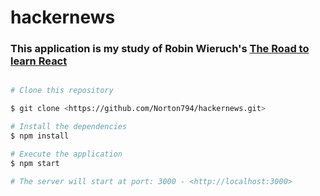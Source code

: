 # hackernews

### This application is my study of Robin Wieruch's [The Road to learn React](https://github.com/the-road-to-learn-react/the-road-to-learn-react)

```bash

# Clone this repository

$ git clone <https://github.com/Norton794/hackernews.git>

# Install the dependencies
$ npm install

# Execute the application
$ npm start

# The server will start at port: 3000 - <http://localhost:3000>

```
